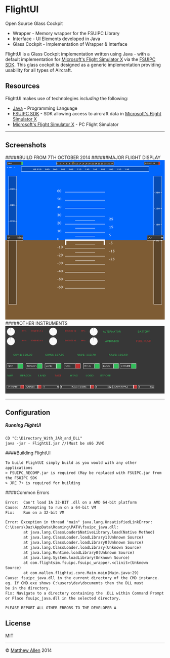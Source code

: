FlightUI 
=========
Open Source Glass Cockpit

  - Wrapper - Memory wrapper for the FSUIPC Library
  - Interface - UI Elements developed in Java
  - Glass Cockpit - Implementation of Wrapper & Interface

FlightUI is a Glass Cockpit implementation written using Java - with a default implementation for [Microsoft's Flight Simulator X] via the [FSUIPC SDK]. This glass cockpit is designed as a generic implementation providing usability for all types of Aircraft.


Resources
-----------

FlightUI makes use of technolegies *including* the following:
* [Java] - Programming Language
* [FSUIPC SDK] - SDK allowing access to aircraft data in [Microsoft's Flight Simulator X]
* [Microsoft's Flight Simulator X] - PC Flight Simulator


---
Screenshots
---
#####BUILD FROM 7TH OCTOBER 2014
######MAJOR FLIGHT DISPLAY
![FlightUI Screenshot as of 7/10/2014](https://raw.githubusercontent.com/Daz44/FlightUI/master/other/Screenshot.PNG)
#####OTHER INSTRUMENTS
![FlightUI Screenshot as of 7/10/2014](https://raw.githubusercontent.com/Daz44/FlightUI/master/other/Screenshot2.PNG)


---
Configuration
-------------

##### Running FlightUI
```
CD "C:\Directory_With_JAR_and_DLL"
java -jar - FlightUI.jar //(Must be x86 JVM)

```
####Building FlightUI
```
To build FlightUI simply build as you would with any other applications
> FSUIPC_RECOMP.jar is required (May be replaced with FSUIPC.jar from the FSUIPC SDK
> JRE 7+ is required for building
```

####Common Errors
```
Error:  Can't load IA 32-BIT .dll on a AMD 64-bit platform
Cause:  Attempting to run on a 64-bit VM
Fix:    Run on a 32-bit VM
```
```
Error: Exception in thread "main" java.lang.UnsatisfiedLinkError: C:\Users\Daz\AppData\Roaming\PATH\fsuipc_java.dll:
        at java.lang.ClassLoader$NativeLibrary.load(Native Method)
        at java.lang.ClassLoader.loadLibrary1(Unknown Source)
        at java.lang.ClassLoader.loadLibrary0(Unknown Source)
        at java.lang.ClassLoader.loadLibrary(Unknown Source)
        at java.lang.Runtime.loadLibrary0(Unknown Source)
        at java.lang.System.loadLibrary(Unknown Source)
        at com.flightsim.fsuipc.fsuipc_wrapper.<clinit>(Unknown Source)
        at com.mallen.flightui.core.Main.main(Main.java:29)
Cause: fsuipc_java.dll in the current directory of the CMD instance. eg. If CMD.exe shows C:\users\dev\documents then the DLL must        be in the directory.
Fix: Navigate to a directory containing the .DLL within Command Prompt or Place fsuipc_java.dll in the selected directory.
```
```
PLEASE REPORT ALL OTHER ERRORS TO THE DEVELOPER A
```



License
----

MIT

-------------------
&copy; [Matthew Allen] 2014

[Matthew Allen]:http://www.github.com/daz44
[FSUIPC SDK]:http://www.schiratti.com/dowson.html
[Microsoft's Flight Simulator X]:https://en.wikipedia.org/wiki/Microsoft_Flight_Simulator_X
[Java]:http://www.java.com
[marked]:https://github.com/chjj/marked
[Ace Editor]:http://ace.ajax.org
[node.js]:http://nodejs.org
[Twitter Bootstrap]:http://twitter.github.com/bootstrap/
[keymaster.js]:https://github.com/madrobby/keymaster
[jQuery]:http://jquery.com
[@tjholowaychuk]:http://twitter.com/tjholowaychuk
[express]:http://expressjs.com
